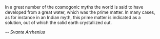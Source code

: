 In a great number of the cosmogonic myths the world is said to have developed from a great water, which was the
prime matter. In many cases, as for instance in an Indian myth, this prime matter is indicated as a solution,
out of which the solid earth crystallized out.

*-- Svante Arrhenius*